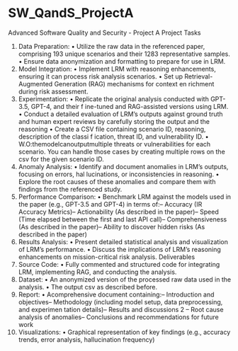 # SW_QandS_ProjectA
Advanced Software Quality and Security - Project A
 Project Tasks
 1. Data Preparation:
 • Utilize the raw data in the referenced paper, comprising 193 unique scenarios
 and their 1283 representative samples.
 • Ensure data anonymization and formatting to prepare for use in LRM.
 2. Model Integration:
 • Implement LRM with reasoning enhancements, ensuring it can process risk
 analysis scenarios.
 • Set up Retrieval-Augmented Generation (RAG) mechanisms for context en
richment during risk assessment.
 3. Experimentation:
 • Replicate the original analysis conducted with GPT-3.5, GPT-4, and their
 f
 ine-tuned and RAG-assisted versions using LRM.
 • Conduct a detailed evaluation of LRM’s outputs against ground truth and
 human expert reviews by carefully storing the output and the reasoning
• Create a CSV file containing scenario ID, reasoning, description of the classi
f
 ication, threat ID, and vulnerability ID.
 • W.O:themodelcanoutputmultiple threats or vulnerabilities for each scenario.
 You can handle those cases by creating multiple rows on the csv for the given
 scenario ID.
 4. Anomaly Analysis:
 • Identify and document anomalies in LRM’s outputs, focusing on errors, hal
lucinations, or inconsistencies in reasoning.
 • Explore the root causes of these anomalies and compare them with findings
 from the referenced study.
 5. Performance Comparison:
 • Benchmark LRM against the models used in the paper (e.g., GPT-3.5 and
 GPT-4) in terms of:– Accuracy (IR Accuracy Metrics)– Actionability (As described in the paper)– Speed (Time elapsed between the first and last API call)– Comprehensiveness (As described in the paper)– Ability to discover hidden risks (As described in the paper)
 6. Results Analysis:
 • Present detailed statistical analysis and visualization of LRM’s performance.
 • Discuss the implications of LRM’s reasoning enhancements on mission-critical
 risk analysis.
 Deliverables
 1. Source Code:
 • Fully commented and structured code for integrating LRM, implementing
 RAG, and conducting the analysis.
 2. Dataset:
 • An anonymized version of the processed raw data used in the analysis.
 • The output csv as described before.
 3. Report:
 • Acomprehensive document containing:– Introduction and objectives– Methodology (including model setup, data preprocessing, and experimen
tation details)– Results and discussions
 2
– Root cause analysis of anomalies– Conclusions and recommendations for future work
 4. Visualizations:
 • Graphical representation of key findings (e.g., accuracy trends, error analysis,
 hallucination frequency)
